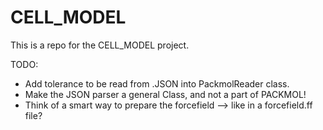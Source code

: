 # CELL_MODEL

This is a repo for the CELL_MODEL project. 

TODO: 

- Add tolerance to be read from .JSON into PackmolReader class. 
- Make the JSON parser a general Class, and not a part of PACKMOL!
- Think of a smart way to prepare the forcefield --> like in a forcefield.ff file?
